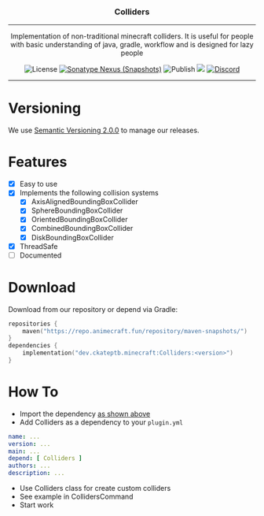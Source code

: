 <p align="center">
<h3 align="center">Colliders</h3>

------

<p align="center">
Implementation of non-traditional minecraft colliders. It is useful for people with basic understanding of java, gradle, workflow and is designed for lazy people
</p>

<p align="center">
<img alt="License" src="https://img.shields.io/github/license/CKATEPTb-minecraft/Colliders">
<a href="#Download"><img alt="Sonatype Nexus (Snapshots)" src="https://img.shields.io/nexus/s/dev.ckateptb.minecraft/Colliders?label=repo&server=https://repo.animecraft.fun/"></a>
<img alt="Publish" src="https://img.shields.io/github/workflow/status/CKATEPTb-minecraft/Colliders/Publish/production">
<a href="https://docs.gradle.org/7.5/release-notes.html"><img src="https://img.shields.io/badge/Gradle-7.5-brightgreen.svg?colorB=469C00&logo=gradle"></a>
<a href="https://discord.gg/P7FaqjcATp" target="_blank"><img alt="Discord" src="https://img.shields.io/discord/925686623222505482?label=discord"></a>
</p>

------

# Versioning

We use [Semantic Versioning 2.0.0](https://semver.org/spec/v2.0.0.html) to manage our releases.

# Features

- [X] Easy to use
- [X] Implements the following collision systems
  - [X] AxisAlignedBoundingBoxCollider
  - [X] SphereBoundingBoxCollider
  - [X] OrientedBoundingBoxCollider
  - [X] CombinedBoundingBoxCollider
  - [X] DiskBoundingBoxCollider
- [X] ThreadSafe
- [ ] Documented

# Download

Download from our repository or depend via Gradle:

```kotlin
repositories {
    maven("https://repo.animecraft.fun/repository/maven-snapshots/")
}
dependencies {
    implementation("dev.ckateptb.minecraft:Colliders:<version>")
}
```

# How To

* Import the dependency [as shown above](#Download)
* Add Colliders as a dependency to your `plugin.yml`
```yaml
name: ...
version: ...
main: ...
depend: [ Colliders ]
authors: ...
description: ...
```
* Use Colliders class for create custom colliders
* See example in CollidersCommand
* Start work